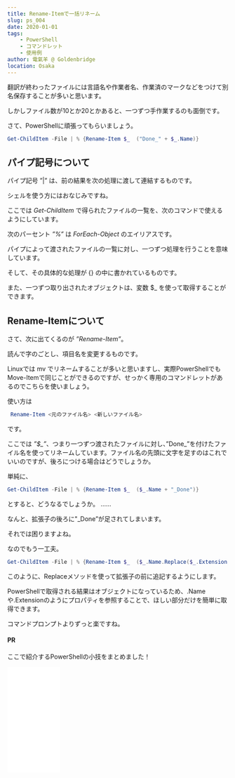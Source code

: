 ```yaml
---
title: Rename-Itemで一括リネーム
slug: ps_004
date: 2020-01-01
tags:
    - PowerShell
    - コマンドレット
    - 使用例
author: 電氣羊 @ Goldenbridge
location: Osaka
---
```


翻訳が終わったファイルには言語名や作業者名、作業済のマークなどをつけて別名保存することが多いと思います。

しかしファイル数が10とか20とかあると、一つずつ手作業するのも面倒です。

さて、PowerShellに頑張ってもらいましょう。

```powershell
Get-ChildItem -File | % {Rename-Item $_  ("Done_" + $_.Name)}
```

## パイプ記号について
パイプ記号 ”|” は、前の結果を次の処理に渡して連結するものです。

シェルを使う方にはおなじみですね。

ここでは *Get-ChildItem* で得られたファイルの一覧を、次のコマンドで使えるようにしています。

 次のパーセント *”%”* は *ForEach-Object* のエイリアスです。

パイプによって渡されたファイルの一覧に対し、一つずつ処理を行うことを意味しています。

そして、その具体的な処理が {} の中に書かれているものです。

また、一つずつ取り出されたオブジェクトは、変数 $_ を使って取得することができます。

## Rename-Itemについて 
さて、次に出てくるのが *”Rename-Item”*。

読んで字のごとし、項目名を変更するものです。

Linuxでは mv でリネームすることが多いと思いますし、実際PowerShellでもMove-Itemで同じことができるのですが、せっかく専用のコマンドレットがあるのでこちらを使いましょう。
 

使い方は

```powershell
 Rename-Item <元のファイル名> <新しいファイル名>
```

です。

ここでは *”$_”*、つまり一つずつ渡されたファイルに対し、”Done_”を付けたファイル名を使ってリネームしています。ファイル名の先頭に文字を足すのはこれでいいのですが、後ろにつける場合はどうでしょうか。

 単純に、

```powershell
Get-ChildItem -File | % {Rename-Item $_  ($_.Name + "_Done")}
```

とすると、どうなるでしょうか。
……

なんと、拡張子の後ろに"_Done”が足されてしまいます。

それでは困りますよね。

なのでもう一工夫。

```powershell
Get-ChildItem -File | % {Rename-Item $_  ($_.Name.Replace($_.Extension, ("_Done" + $_.Extension)))}
```

このように、Replaceメソッドを使って拡張子の前に追記するようにします。

PowerShellで取得される結果はオブジェクトになっているため、.Nameや.Extensionのようにプロパティを参照することで、ほしい部分だけを簡単に取得できます。

コマンドプロンプトよりずっと楽ですね。

#### PR
ここで紹介するPowerShellの小技をまとめました！

<iframe style="width:120px;height:240px;" marginwidth="0" marginheight="0" scrolling="no" frameborder="0" src="[https://rcm-fe.amazon-adsystem.com/e/cm?ref=qf_sp_asin_til&t=goldenbridg09-22&m=amazon&o=9&p=8&l=as1&IS1=1&detail=1&asins=B082VRMNXV&linkId=d9c2c28aa385330077060ee44bad340d&bc1=ffffff&lt1=_top&fc1=333333&lc1=0066c0&bg1=ffffff&f=ifr](https://rcm-fe.amazon-adsystem.com/e/cm?ref=qf_sp_asin_til&t=goldenbridg09-22&m=amazon&o=9&p=8&l=as1&IS1=1&detail=1&asins=B082VRMNXV&linkId=d9c2c28aa385330077060ee44bad340d&bc1=ffffff&lt1=_top&fc1=333333&lc1=0066c0&bg1=ffffff&f=ifr)">
</iframe>

<link-to></link-to>